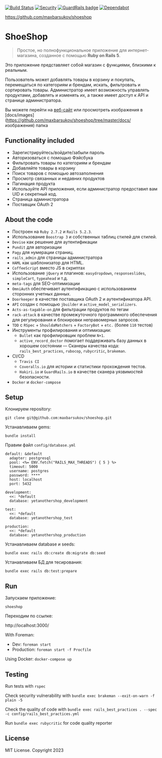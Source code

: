 [![Build Status](https://travis-ci.com/maxbarsukov/shoeshop.svg?branch=master)](https://travis-ci.com/maxbarsukov/shoeshop)
[![Security](https://hakiri.io/github/maxbarsukov/shoeshop/master.svg)](https://hakiri.io/github/maxbarsukov/shoeshop/master)
[![GuardRails badge](https://api.guardrails.io/v2/badges/maxbarsukov/shoeshop.svg?token=3d5892fecca01ce92b8bbc383010c005ccba7ec101cd480c093c8bcfb9b131cf&provider=github)](https://dashboard.guardrails.io/gh/maxbarsukov/82085)
[![Dependabot](https://img.shields.io/badge/dependabot-enabled-success.svg)](https://dependabot.com)

https://github.com/maxbarsukov/shoeshop
# ShoeShop

> Простое, но полнофункциональное приложение для интернет-магазина, 
> созданное с помощью **Ruby on Rails 5**.

Это приложение представляет собой магазин с функциями, близкими к реальным.

Пользователь может добавлять товары в корзину и покупать, перемещаться по категориям и брендам, искать, фильтровать и сортировать товары.
Администратор имеет возможность управлять продуктами, добавлять и изменять их, а также имеет доступ к API и странице администратора.

Вы можете перейти на [веб-сайт](https://shoeeshop.herokuapp.com/) или просмотреть изображения в [docs/images](https://github.com/maxbarsukov/shoeshop/tree/master/docs/ изображения) папка

## Functionality included

- Зарегистрируйтесь/войдите/забыли пароль
- Авторизоваться с помощью Фэйсбука
- Фильтровать товары по категориям и брендам
- Добавляйте товары в корзину
- Поиск товаров с помощью автозаполнения
- Просмотр связанных и недавних продуктов
- Пагинация продукта
- Используйте API приложения, если администратор предоставил вам UID и секретный код.
- Страница администратора
- Поставщик OAuth 2

## About the code

- Построен на `Ruby 2.7.2` и `Rails 5.2.3`.
- Использование `Boostrap 3` и собственных таблиц стилей для стилей.
- `Devise` как решение для аутентификации
- `Pundit` для авторизации
- `Pagy` для нумерации страниц.
- `rails_admin` для страницы администратора
- `HAML` как шаблонизатор для HTML.
- `CoffeeScript` вместо JS в скриптах
- Использование `jQuery` и плагинов: `easydropdown`, `responseslides`, `simpleCart`, `typeahead` и т.д.
- `meta-tags` для SEO-оптимизации
- `OmniAuth` обеспечивает аутентификацию с использованием сторонних учетных данных.
- `Doorkeeper` в качестве поставщика OAuth 2 и аутентификатора API.
- `API` создан с помощью `jbuilder` и `active_model_serializers`.
- `Acts-as-tagable-on` для фильтрации продуктов по тегам
- `rack-attack` в качестве промежуточного программного обеспечения для регулирования и блокировки неправомерных запросов.
- `TDD` с `RSpec` + `ShouldaMatchers` + `FactoryBot` + `etc.` (более `110` тестов)
- Инструменты профилирования и оптимизации:
    - `Bullet` как профилировщик проблем `N+1`.
    - `active_record_doctor` помогает поддерживать базу данных в хорошем состоянии
— Сканеры качества кода: `rails_best_practices`, `rubocop`, `rubycritic`, `brakeman`.
- CI/CD
    - `Travis CI`
    - `Coveralls.io` для истории и статистики прохождения тестов.
    - `Hakiri.io` и `GuardRails.io` в качестве сканера уязвимостей безопасности.
- `Docker` и `docker-compose`


## Setup

Клонируем repository:
```
git clone git@github.com:maxbarsukov/shoeshop.git
```
Устанавливаем gems:

`bundle install`

Правим файл `config/database.yml`
```
default: &default
  adapter: postgresql
  pool: <%= ENV.fetch("RAILS_MAX_THREADS") { 5 } %>
  timeout: 5000
  username: postgres
  password: ****
  host: localhost
  port: 5432

development:
  <<: *default
  database: yetanothershop_development

test:
  <<: *default
  database: yetanothershop_test

production:
  <<: *default
  database: yetanothershop_production

```
Устанавливаем database и seeds:
```
bundle exec rails db:create db:migrate db:seed
```
Устанавливаем БД для тесирования:
```
bundle exec rails db:test:prepare
```
## Run
Запускаем приложение:

`shoeshop`

Переходим по ссылке:

http://localhost:3000/

With Foreman:
- Dev:
    `foreman start`
- Production:
    `foreman start -f Procfile`

Using Docker: `docker-compose up`

## Testing

Run tests with `rspec`

Check security vulnerability with `bundle exec brakeman --exit-on-warn -f plain -5`

Check the quality of code with `bundle exec rails_best_practices . --spec -c config/rails_best_practices.yml`

Run `bundle exec rubycritic` for code quality reporter

## License

MIT License. Copyright 2023
